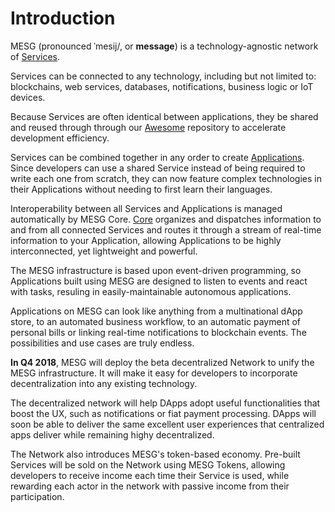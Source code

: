 # Introduction

MESG \(pronounced ˈmesij/, or **message**\) is a technology-agnostic network of [Services](../service/what-is-a-service.md). 

Services can be connected to any technology, including but not limited to: blockchains, web services, databases, notifications, business logic or IoT devices. 

Because Services are often identical between applications, they be shared and reused through through our [Awesome](https://github.com/mesg-foundation/awesome) repository to accelerate development efficiency. 

Services can be combined together in any order to create [Applications](../application/what-is-an-application.md). Since developers can use a shared Service instead of being required to write each one from scratch, they can now feature complex technologies in their Applications without needing to first learn their languages.

Interoperability between all Services and Applications is managed automatically by MESG Core. [Core](../start-here/core.md) organizes and dispatches information to and from all connected Services and routes it through a stream of real-time information to your Application, allowing Applications to be highly interconnected, yet lightweight and powerful.

The MESG infrastructure is based upon event-driven programming, so Applications built using MESG are designed to listen to events and react with tasks, resuling in easily-maintainable autonomous applications. 

Applications on MESG can look like anything from a multinational dApp store, to an automated business workflow, to an automatic payment of personal bills or linking real-time notifications to blockchain events. The possibilities and use cases are truly endless.

**In Q4 2018**, MESG will deploy the beta decentralized Network to unify the MESG infrastructure. It will make it easy for developers to incorporate decentralization into any existing technology.

The decentralized network will help DApps adopt useful functionalities that boost the UX, such as notifications or fiat payment processing. DApps will soon be able to deliver the same excellent user experiences that centralized apps deliver while remaining highy decentralized. 

The Network also introduces MESG's token-based economy. Pre-built Services will be sold on the Network using MESG Tokens, allowing developers to receive income each time their Service is used, while rewarding each actor in the network with passive income from their participation. 

  


